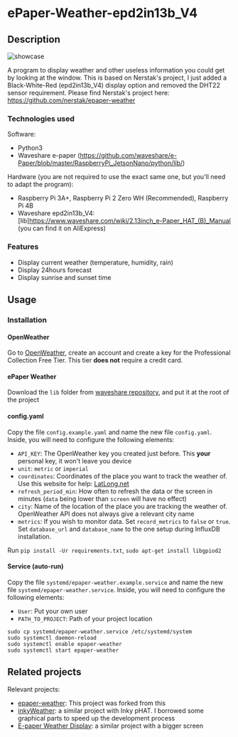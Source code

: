 # ePaper-Weather-epd2in13b_V4

## Description

![showcase](https://github.com/xelemorf/epaper-weather-epd2in13b_V4/assets/979681/0ba047d8-bf32-45f6-825e-cebcf3c97c2e)

A program to display weather and other useless information you could get by looking at the window.
This is based on Nerstak's project, I just added a Black-White-Red (epd2in13b_V4) display option and removed the DHT22 sensor requirement.
Please find Nerstak's project here: https://github.com/nerstak/epaper-weather

### Technologies used

Software:

- Python3
- Waveshare e-paper (https://github.com/waveshare/e-Paper/blob/master/RaspberryPi_JetsonNano/python/lib/)

Hardware (you are not required to use the exact same one, but you'll need to adapt the program):

- Raspberry Pi 3A+, Raspberry Pi 2 Zero WH (Recommended), Raspberry Pi 4B
- Waveshare epd2in13b_V4: [lib]https://www.waveshare.com/wiki/2.13inch_e-Paper_HAT_(B)_Manual (you can find it on AliExpress)

### Features

- Display current weather (temperature, humidity, rain)
- Display 24hours forecast
- Display sunrise and sunset time

## Usage

### Installation

#### OpenWeather

Go to [OpenWeather](https://openweathermap.org/price#current), create an account and create a key for the Professional
Collection Free Tier. This tier **does not** require a credit card.

#### ePaper Weather

Download the `lib` folder
from [waveshare repository](https://github.com/waveshare/e-Paper/tree/master/RaspberryPi_JetsonNano/python/lib/waveshare_epd),
and put it at the root of the project

#### config.yaml

Copy the file `config.example.yaml` and name the new file `config.yaml`. Inside, you will need to configure the
following elements:

- `API_KEY`: The OpenWeather key you created just before. This **your** personal key, it won't leave you device
- `unit`: `metric` or `imperial`
- `coordinates`: Coordinates of the place you want to track the weather of. Use this website for
  help: [LatLong.net](https://www.latlong.net/)
- `refresh_period_min`: How often to refresh the data or the screen in minutes (`data` being lower than `screen` will
  have no effect)
- `city`: Name of the location of the place you are tracking the weather of. OpenWeather API does not always give a
  relevant city name
- `metrics`: If you wish to monitor data. Set `record_metrics` to `false` or `true`. Set `database_url`
  and `database_name` to the one setup during InfluxDB installation.

Run `pip install -Ur requirements.txt`, `sudo apt-get install libgpiod2`

#### Service (auto-run)

Copy the file `systemd/epaper-weather.example.service` and name the new file `systemd/epaper-weather.service`. Inside, you will need to configure the
following elements:
- `User`: Put your own user
- `PATH_TO_PROJECT`: Path of your project location

```
sudo cp systemd/epaper-weather.service /etc/systemd/system
sudo systemctl daemon-reload
sudo systemctl enable epaper-weather
sudo systemctl start epaper-weather
```

## Related projects

Relevant projects:

- [epaper-weather](https://github.com/nerstak/epaper-weather): This project was forked from this
- [inkyWeather](https://github.com/xenOs76/inkyWeather): a similar project with Inky pHAT. I borrowed some graphical
  parts to speed up the development process
- [E-paper Weather Display](https://github.com/AbnormalDistributions/e_paper_weather_display): a similar project with a
  bigger screen
